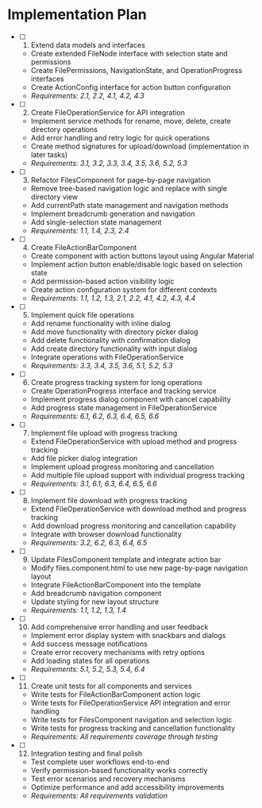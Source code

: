 # Implementation Plan

- [ ] 1. Extend data models and interfaces
  - Create extended FileNode interface with selection state and permissions
  - Create FilePermissions, NavigationState, and OperationProgress interfaces
  - Create ActionConfig interface for action button configuration
  - _Requirements: 2.1, 2.2, 4.1, 4.2, 4.3_

- [ ] 2. Create FileOperationService for API integration
  - Implement service methods for rename, move, delete, create directory operations
  - Add error handling and retry logic for quick operations
  - Create method signatures for upload/download (implementation in later tasks)
  - _Requirements: 3.1, 3.2, 3.3, 3.4, 3.5, 3.6, 5.2, 5.3_

- [ ] 3. Refactor FilesComponent for page-by-page navigation
  - Remove tree-based navigation logic and replace with single directory view
  - Add currentPath state management and navigation methods
  - Implement breadcrumb generation and navigation
  - Add single-selection state management
  - _Requirements: 1.1, 1.4, 2.3, 2.4_

- [ ] 4. Create FileActionBarComponent
  - Create component with action buttons layout using Angular Material
  - Implement action button enable/disable logic based on selection state
  - Add permission-based action visibility logic
  - Create action configuration system for different contexts
  - _Requirements: 1.1, 1.2, 1.3, 2.1, 2.2, 4.1, 4.2, 4.3, 4.4_

- [ ] 5. Implement quick file operations
  - Add rename functionality with inline dialog
  - Add move functionality with directory picker dialog
  - Add delete functionality with confirmation dialog
  - Add create directory functionality with input dialog
  - Integrate operations with FileOperationService
  - _Requirements: 3.3, 3.4, 3.5, 3.6, 5.1, 5.2, 5.3_

- [ ] 6. Create progress tracking system for long operations
  - Create OperationProgress interface and tracking service
  - Implement progress dialog component with cancel capability
  - Add progress state management in FileOperationService
  - _Requirements: 6.1, 6.2, 6.3, 6.4, 6.5, 6.6_

- [ ] 7. Implement file upload with progress tracking
  - Extend FileOperationService with upload method and progress tracking
  - Add file picker dialog integration
  - Implement upload progress monitoring and cancellation
  - Add multiple file upload support with individual progress tracking
  - _Requirements: 3.1, 6.1, 6.3, 6.4, 6.5, 6.6_

- [ ] 8. Implement file download with progress tracking
  - Extend FileOperationService with download method and progress tracking
  - Add download progress monitoring and cancellation capability
  - Integrate with browser download functionality
  - _Requirements: 3.2, 6.2, 6.3, 6.4, 6.5_

- [ ] 9. Update FilesComponent template and integrate action bar
  - Modify files.component.html to use new page-by-page navigation layout
  - Integrate FileActionBarComponent into the template
  - Add breadcrumb navigation component
  - Update styling for new layout structure
  - _Requirements: 1.1, 1.2, 1.3, 1.4_

- [ ] 10. Add comprehensive error handling and user feedback
  - Implement error display system with snackbars and dialogs
  - Add success message notifications
  - Create error recovery mechanisms with retry options
  - Add loading states for all operations
  - _Requirements: 5.1, 5.2, 5.3, 5.4, 6.4_

- [ ] 11. Create unit tests for all components and services
  - Write tests for FileActionBarComponent action logic
  - Write tests for FileOperationService API integration and error handling
  - Write tests for FilesComponent navigation and selection logic
  - Write tests for progress tracking and cancellation functionality
  - _Requirements: All requirements coverage through testing_

- [ ] 12. Integration testing and final polish
  - Test complete user workflows end-to-end
  - Verify permission-based functionality works correctly
  - Test error scenarios and recovery mechanisms
  - Optimize performance and add accessibility improvements
  - _Requirements: All requirements validation_